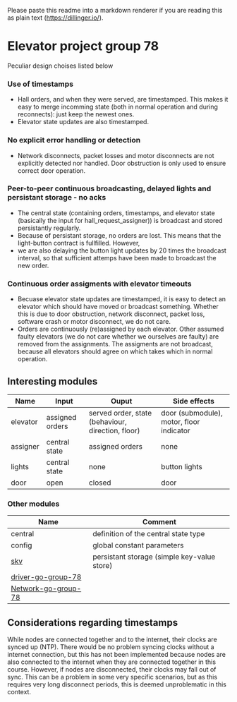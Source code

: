 Please paste this readme into a markdown renderer if you are reading this as plain text (https://dillinger.io/). 
# Elevator project group 78
Peculiar design choises listed below
### Use of timestamps
- Hall orders, and when they were served, are timestamped. This makes it easy to merge incomming state (both in normal operation and during reconnects): just keep the newest ones.
- Elevator state updates are also timestamped.

### No explicit error handling or detection
- Network disconnects, packet losses and motor disconnects are not explicitly detected nor handled. Door obstruction is only used to ensure correct door operation.

### Peer-to-peer continuous broadcasting, delayed lights and persistant storage - no acks
- The central state (containing orders, timestamps, and elevator state (basically the input for hall_request_assigner)) is broadcast and stored persistantly regularly.
- Because of persistant storage, no orders are lost. This means that the light-button contract is fullfilled. However, 
- we are also delaying the button light updates by 20 times the broadcast interval, so that sufficient attemps have been made to broadcast the new order.

### Continuous order assigments with elevator timeouts
- Becuase elevator state updates are timestamped, it is easy to detect an elevator which should have moved or broadcast something. Whether this is due to door obstruction, network disconnect, packet loss, software crash or motor disconnect, we do not care.
- Orders are continuously (re)assigned by each elevator. Other assumed faulty elevators (we do not care whether we ourselves are faulty) are removed from the assignments. The assigments are not broadcast, because all elevators should agree on which takes which in normal operation.

## Interesting modules
|Name|Input|Ouput|Side effects|
|--|--|--|--|
|elevator|assigned orders|served order, state (behaviour, direction, floor)|door (submodule), motor, floor indicator|
|assigner|central state|assigned orders|none|
|lights|central state|none|button lights|
|door|open|closed|door|

### Other modules
|Name|Comment|
|--|--|
|central|definition of the central state type|
|config|global constant parameters|
|[skv](https://github.com/rapidloop/skv)|persistant storage (simple key-value store)|
|[driver-go-group-78](https://github.com/TTK4145-2022-students/driver-go-group-78)||
|[Network-go-group-78](https://github.com/TTK4145-2022-students/Network-go-group-78)||

## Considerations regarding timestamps
While nodes are connected together and to the internet, their clocks are synced up (NTP). There would be no problem syncing clocks without a internet connection, but this has not been implemented because nodes are also connected to the internet when they are connected together in this course. However, if nodes are disconnected, their clocks may fall out of sync. This can be a problem in some very specific scenarios, but as this requires very long disconnect periods, this is deemed unproblematic in this context.
